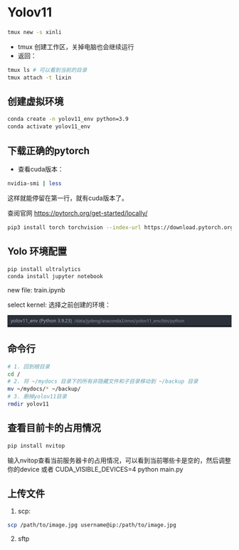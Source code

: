 # Yolov11

```bash
tmux new -s xinli 
```

- tmux 创建工作区，关掉电脑也会继续运行
- 返回：

```bash
tmux ls # 可以看到当前的目录
tmux attach -t lixin
```
## 创建虚拟环境

```bash
conda create -n yolov11_env python=3.9
conda activate yolov11_env
```

## 下载正确的pytorch

- 查看cuda版本：

```bash
nvidia-smi | less
```

这样就能停留在第一行，就有cuda版本了。

查阅官网 https://pytorch.org/get-started/locally/ 

```bash
pip3 install torch torchvision --index-url https://download.pytorch.org/whl/cu126
```

## Yolo 环境配置

```bash
pip install ultralytics
conda install jupyter notebook
```

new file: train.ipynb

select kernel: 选择之前创建的环境：

![](Pasted%20image%2020250912232206.png)

## 命令行

```bash
# 1. 回到根目录
cd / 
# 2. 将 ~/mydocs 目录下的所有非隐藏文件和子目录移动到 ~/backup 目录 
mv ~/mydocs/* ~/backup/
# 3. 删掉yolov11目录
rmdir yolov11
```


## 查看目前卡的占用情况

```bash
pip install nvitop
```

输入nvitop查看当前服务器卡的占用情况，可以看到当前哪些卡是空的，然后调整你的device 或者 CUDA_VISIBLE_DEVICES=4 python main.py

## 上传文件

1. scp:
```bash
scp /path/to/image.jpg username@ip:/path/to/image.jpg
```

2. sftp

